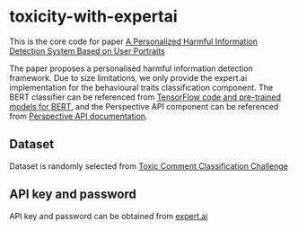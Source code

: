 # toxicity-with-expertai

This is the core code for paper [A Personalized Harmful Information Detection System Based on User Portraits](https://aisel.aisnet.org/amcis2022/sig_odis/sig_odis/16/)

The paper proposes a personalised harmful information detection framework. Due to size limitations, we only provide the expert.ai implementation for the behavioural traits classification component. The BERT classifier can be referenced from [TensorFlow code and pre-trained models for BERT](https://github.com/google-research/bert), and the Perspective API component can be referenced from [Perspective API documentation](https://github.com/conversationai/perspectiveapi).

## Dataset
Dataset is randomly selected from [Toxic Comment Classification Challenge](https://www.kaggle.com/c/jigsaw-toxic-comment-classification-challenge)

## API key and password
API key and password can be obtained from [expert.ai](https://www.expert.ai/)
